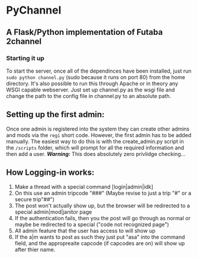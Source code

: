 # PyChannel
## A Flask/Python implementation of Futaba 2channel

### Starting it up

To start the server, once all of the dependinces have been installed, just run `sudo python channel.py` (sudo because it runs on port 80) from the home directory. It's also possible to run this through Apache or in theory any WSGI capable webserver. Just set up channel.py as the wsgi file and change the path to the config file in channel.py to an absolute path.

Setting up the first admin:
---
Once one admin is registered into the system they can create other admins and mods via the `regi` short code. However, the first admin has to be added manually. The easiest way to do this is with the create\_admin.py script in the `/scripts` folder, which will prompt for all the required information and then add a user.
***Warning:*** This does absolutely zero privlidge checking...

How Logging-in works:
---
1. Make a thread with a special command [login|admin|idk]
2. On this use an admin tripcode "###" (Maybe revise to just a trip "#" or a secure trip"##")
3. The post won't actually show up, but the browser will be redirected to a special admin|mod|janitor page
4. If the authentication fails, then you the post will go through as normal or maybe be redirected to a special ("code not recognized page")
5. All admin feature that the user has access to will show up
6. If the a|m wants to post as such they just put "asa" into the command field, and the appropreaite capcode (if capcodes are on) will show up after thier name.
